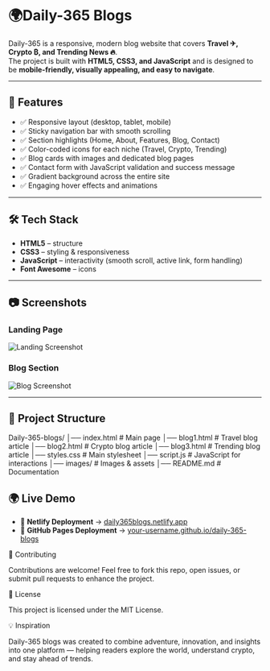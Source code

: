 # 🌍Daily-365 Blogs 

Daily-365 is a responsive, modern blog website that covers **Travel ✈, Crypto ₿, and Trending News 🔥**.  
The project is built with **HTML5, CSS3, and JavaScript** and is designed to be **mobile-friendly, visually appealing, and easy to navigate**.  

---

## 🚀 Features  
- ✅ Responsive layout (desktop, tablet, mobile)  
- ✅ Sticky navigation bar with smooth scrolling  
- ✅ Section highlights (Home, About, Features, Blog, Contact)  
- ✅ Color-coded icons for each niche (Travel, Crypto, Trending)  
- ✅ Blog cards with images and dedicated blog pages  
- ✅ Contact form with JavaScript validation and success message  
- ✅ Gradient background across the entire site  
- ✅ Engaging hover effects and animations  

---

## 🛠️ Tech Stack  
- **HTML5** – structure  
- **CSS3** – styling & responsiveness  
- **JavaScript** – interactivity (smooth scroll, active link, form handling)  
- **Font Awesome** – icons  

---

## 📷 Screenshots  
### Landing Page  
![Landing Screenshot](images/screenshot-home.png)  

### Blog Section  
![Blog Screenshot](images/screenshot-blog.png)  

---

## 📂 Project Structure 
 
Daily-365-blogs/
│── index.html # Main page
│── blog1.html # Travel blog article
│── blog2.html # Crypto blog article
│── blog3.html # Trending blog article
│── styles.css # Main stylesheet
│── script.js # JavaScript for interactions
│── images/ # Images & assets
│── README.md # Documentation

## 🌍 Live Demo  

- 🚀 **Netlify Deployment** → [daily365blogs.netlify.app](https://daily365blogs.netlify.app/)  
- 🚀 **GitHub Pages Deployment** → [your-username.github.io/daily-365-blogs](https://Consolata-cyber.github.io/daily-365-blogs/)  


🤝 Contributing

Contributions are welcome! Feel free to fork this repo, open issues, or submit pull requests to enhance the project.

📜 License

This project is licensed under the MIT License.

💡 Inspiration


Daily-365 blogs was created to combine adventure, innovation, and insights into one platform — helping readers explore the world, understand crypto, and stay ahead of trends.


